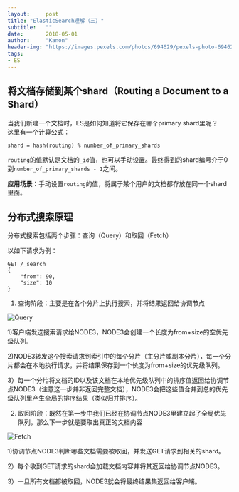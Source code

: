 ```yaml
---
layout:     post
title: "ElasticSearch理解（三）"
subtitle:   ""
date:       2018-05-01
author:     "Kanon"
header-img: "https://images.pexels.com/photos/694629/pexels-photo-694629.jpeg?auto=compress&cs=tinysrgb&dpr=2&h=750&w=1260"
tags:
- ES
---
```

## 将文档存储到某个shard（Routing a Document to a Shard）
当我们新建一个文档时，ES是如何知道将它保存在哪个primary shard里呢？  
这里有一个计算公式：
```
shard = hash(routing) % number_of_primary_shards
```
`routing`的值默认是文档的`_id`值，也可以手动设置。最终得到的shard编号介于0到`number_of_primary_shards - 1`之间。

**应用场景**：手动设置`routing`的值，将属于某个用户的文档都存放在同一个shard里面。

## 分布式搜索原理
分布式搜索包括两个步骤：查询（Query）和取回（Fetch）

以如下请求为例：
```
GET /_search
{
    "from": 90,
    "size": 10
}
```

1. 查询阶段：主要是在各个分片上执行搜索，并将结果返回给协调节点

![Query](https://www.elastic.co/guide/en/elasticsearch/guide/current/images/elas_0901.png)

1)客户端发送搜索请求给NODE3，NODE3会创建一个长度为from+size的空优先级队列.

2)NODE3转发这个搜索请求到索引中的每个分片（主分片或副本分片），每一个分片都会在本地执行请求，并将结果保存到一个长度为from+size的优先级队列。

3）每一个分片将文档的ID以及该文档在本地优先级队列中的排序值返回给协调节点NODE3（注意这一步并非返回完整文档），NODE3会把这些值合并到总的优先级队列里产生全局的排序结果（类似归并排序）。

2. 取回阶段：既然在第一步中我们已经在协调节点NODE3里建立起了全局优先队列，那么下一步就是要取出真正的文档内容

![Fetch](https://www.elastic.co/guide/en/elasticsearch/guide/current/images/elas_0902.png)

1)协调节点NODE3判断哪些文档需要被取回，并发送GET请求到相关的shard。

2）每个收到GET请求的shard会加载文档内容并将其返回给协调节点NODE3。

3）一旦所有文档都被取回，NODE3就会将最终结果集返回给客户端。
